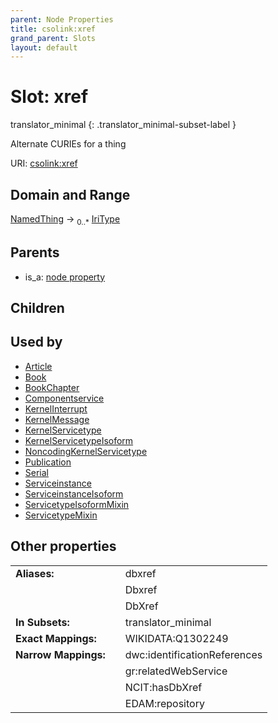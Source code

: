 ```yaml
---
parent: Node Properties
title: csolink:xref
grand_parent: Slots
layout: default
---
```


# Slot: xref

translator_minimal
{: .translator_minimal-subset-label }


Alternate CURIEs for a thing

URI: [csolink:xref](https://w3id.org/csolink/vocab/xref)

## Domain and Range

[NamedThing](NamedThing.md) ->  <sub>0..*</sub> [IriType](types/IriType.md)

## Parents

 *  is_a: [node property](node_property.md)

## Children


## Used by

 * [Article](Article.md)
 * [Book](Book.md)
 * [BookChapter](BookChapter.md)
 * [Componentservice](Componentservice.md)
 * [KernelInterrupt](KernelInterrupt.md)
 * [KernelMessage](KernelMessage.md)
 * [KernelServicetype](KernelServicetype.md)
 * [KernelServicetypeIsoform](KernelServicetypeIsoform.md)
 * [NoncodingKernelServicetype](NoncodingKernelServicetype.md)
 * [Publication](Publication.md)
 * [Serial](Serial.md)
 * [Serviceinstance](Serviceinstance.md)
 * [ServiceinstanceIsoform](ServiceinstanceIsoform.md)
 * [ServicetypeIsoformMixin](ServicetypeIsoformMixin.md)
 * [ServicetypeMixin](ServicetypeMixin.md)

## Other properties

|  |  |  |
| --- | --- | --- |
| **Aliases:** | | dbxref |
|  | | Dbxref |
|  | | DbXref |
| **In Subsets:** | | translator_minimal |
| **Exact Mappings:** | | WIKIDATA:Q1302249 |
| **Narrow Mappings:** | | dwc:identificationReferences |
|  | | gr:relatedWebService |
|  | | NCIT:hasDbXref |
|  | | EDAM:repository |

